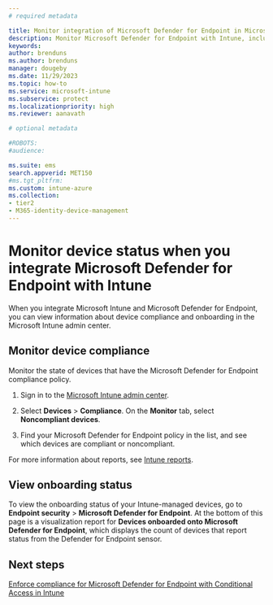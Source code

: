 ```yaml
---
# required metadata

title: Monitor integration of Microsoft Defender for Endpoint in Microsoft Intune
description: Monitor Microsoft Defender for Endpoint with Intune, including device compliance and onboarding status.
keywords:
author: brenduns 
ms.author: brenduns
manager: dougeby
ms.date: 11/29/2023
ms.topic: how-to
ms.service: microsoft-intune
ms.subservice: protect
ms.localizationpriority: high
ms.reviewer: aanavath

# optional metadata

#ROBOTS:
#audience:

ms.suite: ems
search.appverid: MET150
#ms.tgt_pltfrm:
ms.custom: intune-azure
ms.collection:
- tier2
- M365-identity-device-management
---
```


# Monitor device status when you integrate Microsoft Defender for Endpoint with Intune

When you integrate Microsoft Intune and Microsoft Defender for Endpoint, you can view information about device compliance and onboarding in the Microsoft Intune admin center.

## Monitor device compliance

Monitor the state of devices that have the Microsoft Defender for Endpoint compliance policy.

1. Sign in to the [Microsoft Intune admin center](https://go.microsoft.com/fwlink/?linkid=2109431).

2. Select **Devices** > **Compliance**. On the **Monitor** tab, select **Noncompliant devices**.  

3. Find your Microsoft Defender for Endpoint policy in the list, and see which devices are compliant or noncompliant.

For more information about reports, see [Intune reports](../fundamentals/reports.md).

## View onboarding status

To view the onboarding status of your Intune-managed devices, go to **Endpoint security** > **Microsoft Defender for Endpoint**. At the bottom of this page is a visualization report for **Devices onboarded onto Microsoft Defender for Endpoint**, which displays the count of devices that report status from the Defender for Endpoint sensor.

## Next steps

[Enforce compliance for Microsoft Defender for Endpoint with Conditional Access in Intune](../protect/advanced-threat-protection.md)

